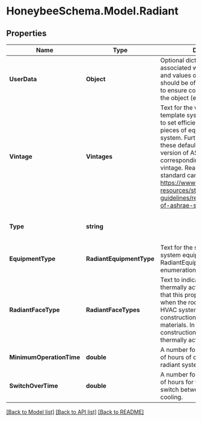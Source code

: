 
# HoneybeeSchema.Model.Radiant

## Properties

Name | Type | Description | Notes
------------ | ------------- | ------------- | -------------
**UserData** | **Object** | Optional dictionary of user data associated with the object.All keys and values of this dictionary should be of a standard data type to ensure correct serialization of the object (eg. str, float, int, list). | [optional] 
**Vintage** | **Vintages** | Text for the vintage of the template system. This will be used to set efficiencies for various pieces of equipment within the system. Further information about these defaults can be found in the version of ASHRAE 90.1 corresponding to the selected vintage. Read-only versions of the standard can be found at: https://www.ashrae.org/technical-resources/standards-and-guidelines/read-only-versions-of-ashrae-standards | [optional] 
**Type** | **string** |  | [optional] [readonly] [default to "Radiant"]
**EquipmentType** | **RadiantEquipmentType** | Text for the specific type of system equipment from the RadiantEquipmentType enumeration. | [optional] 
**RadiantFaceType** | **RadiantFaceTypes** | Text to indicate which faces are thermally active by default. Note that this property has no effect when the rooms to which the HVAC system is assigned have constructions with internal source materials. In this case, those constructions will dictate the thermally active surfaces. | [optional] 
**MinimumOperationTime** | **double** | A number for the minimum number of hours of operation for the radiant system before it shuts off. | [optional] [default to 1.0D]
**SwitchOverTime** | **double** | A number for the minimum number of hours for when the system can switch between heating and cooling. | [optional] [default to 24.0D]

[[Back to Model list]](../README.md#documentation-for-models)
[[Back to API list]](../README.md#documentation-for-api-endpoints)
[[Back to README]](../README.md)

